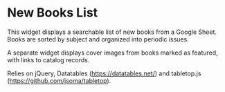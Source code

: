 # New Books List
This widget displays a searchable list of new books from a Google Sheet. Books are sorted by subject and organized into periodic issues.

A separate widget displays cover images from books marked as featured, with links to catalog records.

Relies on jQuery, Datatables (https://datatables.net/) and tabletop.js (https://github.com/jsoma/tabletop).
